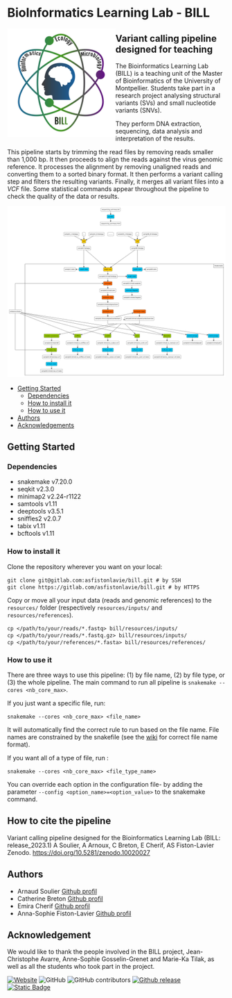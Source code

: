 # BioInformatics Learning Lab - BILL

<img src="img/logo_bill.jpg" alt="Logo BILL" title="Logo BILL" align="left" width=250 height=250/>

## Variant calling pipeline designed for teaching

The Bioinformatics Learning Lab (BILL) is a teaching unit of the Master of Bioinformatics of the University of Montpellier. Students take part in a research project analysing structural variants (SVs) and small nucleotide variants (SNVs).

They perform DNA extraction, sequencing, data analysis and interpretation of the results. 

This pipeline starts by trimming the read files by removing reads smaller than 1,000 bp. It then proceeds to align the reads against the virus genomic reference. It processes the alignment by removing unaligned reads and converting them to a sorted binary format. It then performs a variant calling step and filters the resulting variants. Finally, it merges all variant files into a _VCF_ file. Some statistical commands appear throughout the pipeline to check the quality of the data or results.

<img src="img/pipeline_full.png" alt="Pipeline" title="Pipeline"/>

- [Getting Started](#getting-started)
    - [Dependencies](#dependencies)
    - [How to install it](#install)
    - [How to use it](#how-to-use-it)
- [Authors](#authors)
- [Acknowledgements](#acknowledgement)

## Getting Started

### Dependencies

- snakemake v7.20.0
- seqkit v2.3.0
- minimap2 v2.24-r1122
- samtools v1.11
- deeptools v3.5.1
- sniffles2 v2.0.7
- tabix v1.11
- bcftools v1.11

### How to install it

Clone the repository wherever you want on your local:

```
git clone git@gitlab.com:asfistonlavie/bill.git # by SSH 
git clone https://gitlab.com/asfistonlavie/bill.git # by HTTPS
```
Copy or move all your input data (reads and genomic references) to the `resources/` folder (respectively `resources/inputs/` and `resources/references`).
```
cp </path/to/your/reads/*.fastq> bill/resources/inputs/
cp </path/to/your/reads/*.fastq.gz> bill/resources/inputs/
cp </path/to/your/references/*.fasta> bill/resources/references/

```

### How to use it

There are three ways to use this pipeline: (1) by file name, (2) by file type, or (3) the whole pipeline. The main command to run all pipeline is `snakemake --cores <nb_core_max>`.

If you just want a specific file, run:
```
snakemake --cores <nb_core_max> <file_name>
```
It will automatically find the correct rule to run based on the file name. File names are constrained by the snakefile (see the [wiki](https://gitlab.com/souliera/bill/-/wikis/Release-2024/Rule-details) for correct file name format).

If you want all of a type of file, run :
```
snakemake --cores <nb_core_max> <file_type_name>
```
You can override each option in the configuration file- by adding the parameter `--config <option_name>=<option_value>` to the snakemake command.

## How to cite the pipeline

Variant calling pipeline designed for the Bioinformatics Learning Lab (BILL: release_2023.1)
A Soulier, A Arnoux, C Breton, E Cherif, AS Fiston-Lavier
Zenodo. https://doi.org/10.5281/zenodo.10020027

## Authors

- Arnaud Soulier [Github profil](https://github.com/souliera)
- Catherine Breton [Github profil](https://github.com/CathyBreton)
- Emira Cherif [Github profil](https://github.com/emiracherif)
- Anna-Sophie Fiston-Lavier [Github profil](https://github.com/asfistonlavie)


## Acknowledgement
 
We would like to thank the people involved in the BILL project, Jean-Christophe Avarre, Anne-Sophie Gosselin-Grenet and Marie-Ka Tilak, as well as all the students who took part in the project. 

[![Website](https://img.shields.io/website?up_message=up&up_color=green&down_message=down&down_color=red&url=https://informatique-fds.edu.umontpellier.fr/etudiants/masters-transdisciplinaires/master-bioinformatique/bill-bioinformatics-learning-lab/)](https://informatique-fds.edu.umontpellier.fr/etudiants/masters-transdisciplinaires/master-bioinformatique/bill-bioinformatics-learning-lab/)
![GitHub](https://img.shields.io/github/license/asfistonlavie/BILL)
![GitHub contributors](https://img.shields.io/github/contributors/asfistonlavie/BILL)
[![Github release](https://badgen.net/github/releases/asfistonlavie/BILL)](https://github.com/asfistonlavie/BILL/releases)
[![Static Badge](https://img.shields.io/badge/wiki-yes-green)](https://github.com/asfistonlavie/BILL/wiki)
